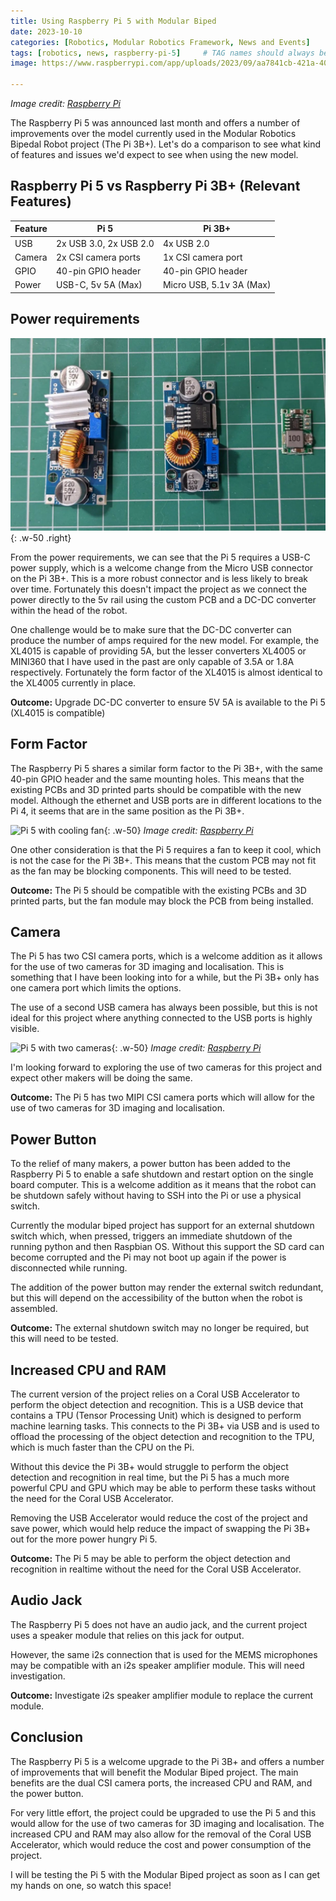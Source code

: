 ```yaml
---
title: Using Raspberry Pi 5 with Modular Biped
date: 2023-10-10
categories: [Robotics, Modular Robotics Framework, News and Events]
tags: [robotics, news, raspberry-pi-5]     # TAG names should always be lowercase
image: https://www.raspberrypi.com/app/uploads/2023/09/aa7841cb-421a-4000-8ab9-c77478a4f83b-2048x1365.jpg

---
```

_Image credit: [Raspberry Pi](https://www.raspberrypi.com/news/introducing-raspberry-pi-5/)_


The Raspberry Pi 5 was announced last month and offers a number of improvements over the model currently used in the Modular Robotics Bipedal Robot project (The Pi 3B+). Let's do a comparison to see what kind of features and issues we'd expect to see when using the new model.

## Raspberry Pi 5 vs Raspberry Pi 3B+ (Relevant Features)

| Feature | Pi 5 | Pi 3B+ |
| --- | --- | --- |
| USB | 2x USB 3.0, 2x USB 2.0 | 4x USB 2.0 |
| Camera | 2x CSI camera ports | 1x CSI camera port |
| GPIO | 40-pin GPIO header | 40-pin GPIO header |
| Power | USB-C, 5v 5A (Max) | Micro USB, 5.1v 3A (Max) |


## Power requirements

![DC-DC Converters](/assets/img/posts/2023-10-10-pi-5-deep-dive/converters.png){: .w-50 .right}

From the power requirements, we can see that the Pi 5 requires a USB-C power supply, which is a welcome change from the Micro USB connector on the Pi 3B+. This is a more robust connector and is less likely to break over time. Fortunately this doesn't impact the project as we connect the power directly to the 5v rail using the custom PCB and a DC-DC converter within the head of the robot.

One challenge would be to make sure that the DC-DC converter can produce the number of amps required for the new model. For example, the XL4015 is capable of providing 5A, but the lesser converters XL4005 or MINI360 that I have used in the past are only capable of 3.5A or 1.8A respectively. Fortunately the form factor of the XL4015 is almost identical to the XL4005 currently in place.

**Outcome:** Upgrade DC-DC converter to ensure 5V 5A is available to the Pi 5 (XL4015 is compatible)

## Form Factor

The Raspberry Pi 5 shares a similar form factor to the Pi 3B+, with the same 40-pin GPIO header and the same mounting holes. This means that the existing PCBs and 3D printed parts should be compatible with the new model. Although the ethernet and USB ports are in different locations to the Pi 4, it seems that are in the same position as the Pi 3B+.

![Pi 5 with cooling fan](https://www.raspberrypi.com/app/uploads/2023/09/91e84eee-f588-4953-ae72-693acb1fe97b.jpg){: .w-50}
_Image credit: [Raspberry Pi](https://www.raspberrypi.com/news/introducing-raspberry-pi-5/)_

One other consideration is that the Pi 5 requires a fan to keep it cool, which is not the case for the Pi 3B+. This means that the custom PCB may not fit as the fan may be blocking components. This will need to be tested.

**Outcome:** The Pi 5 should be compatible with the existing PCBs and 3D printed parts, but the fan module may block the PCB from being installed.

## Camera

The Pi 5 has two CSI camera ports, which is a welcome addition as it allows for the use of two cameras for 3D imaging and localisation. This is something that I have been looking into for a while, but the Pi 3B+ only has one camera port which limits the options.

The use of a second USB camera has always been possible, but this is not ideal for this project where anything connected to the USB ports is highly visible. 

![Pi 5 with two cameras](https://www.raspberrypi.com/app/uploads/2023/09/58f150c0-bd72-4e42-a77f-6be0890c8a80.png){: .w-50}
_Image credit: [Raspberry Pi](https://www.raspberrypi.com/news/introducing-raspberry-pi-5/)_

I'm looking forward to exploring the use of two cameras for this project and expect other makers will be doing the same.

**Outcome:** The Pi 5 has two MIPI CSI camera ports which will allow for the use of two cameras for 3D imaging and localisation.

## Power Button

To the relief of many makers, a power button has been added to the Raspberry Pi 5 to enable a safe shutdown and restart option on the single board computer. This is a welcome addition as it means that the robot can be shutdown safely without having to SSH into the Pi or use a physical switch.

Currently the modular biped project has support for an external shutdown switch which, when pressed, triggers an immediate shutdown of the running python and then Raspbian OS. Without this support the SD card can become corrupted and the Pi may not boot up again if the power is disconnected while running.

The addition of the power button may render the external switch redundant, but this will depend on the accessibility of the button when the robot is assembled.

**Outcome:** The external shutdown switch may no longer be required, but this will need to be tested.


## Increased CPU and RAM

The current version of the project relies on a Coral USB Accelerator to perform the object detection and recognition. This is a USB device that contains a TPU (Tensor Processing Unit) which is designed to perform machine learning tasks. This connects to the Pi 3B+ via USB and is used to offload the processing of the object detection and recognition to the TPU, which is much faster than the CPU on the Pi.

Without this device the Pi 3B+ would struggle to perform the object detection and recognition in real time, but the Pi 5 has a much more powerful CPU and GPU which may be able to perform these tasks without the need for the Coral USB Accelerator. 

Removing the USB Accelerator would reduce the cost of the project and save power, which would help reduce the impact of swapping the Pi 3B+ out for the more power hungry Pi 5.

**Outcome:** The Pi 5 may be able to perform the object detection and recognition in realtime without the need for the Coral USB Accelerator.

## Audio Jack

The Raspberry Pi 5 does not have an audio jack, and the current project uses a speaker module that relies on this jack for output.

However, the same i2s connection that is used for the MEMS microphones may be compatible with an i2s speaker amplifier module. This will need investigation.

**Outcome:** Investigate i2s speaker amplifier module to replace the current module.

## Conclusion

The Raspberry Pi 5 is a welcome upgrade to the Pi 3B+ and offers a number of improvements that will benefit the Modular Biped project. The main benefits are the dual CSI camera ports, the increased CPU and RAM, and the power button.

For very little effort, the project could be upgraded to use the Pi 5 and this would allow for the use of two cameras for 3D imaging and localisation. The increased CPU and RAM may also allow for the removal of the Coral USB Accelerator, which would reduce the cost and power consumption of the project.

I will be testing the Pi 5 with the Modular Biped project as soon as I can get my hands on one, so watch this space!